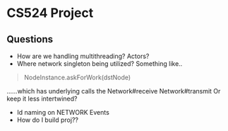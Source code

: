 # CS524 Project


## Questions
* How are we handling multithreading? Actors?
* Where network singleton being utilized? Something like..
> NodeInstance.askForWork(dstNode)

 ......which has underlying calls the Network#receive Network#transmit
Or keep it less intertwined?
* Id naming on NETWORK Events
* How do I build proj??
